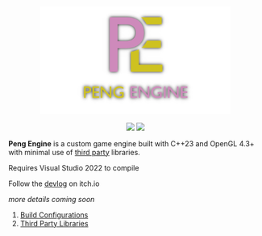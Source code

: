<p align="center">
  <img src=".github/logo.png", style="width:75%">
</p>
<p align="center">
  <img src=https://img.shields.io/github/issues-closed-raw/QFSW/PengEngine.svg?color=51c414>
  <img src=https://img.shields.io/github/issues-raw/QFSW/PengEngine.svg?color=c41414&style=popout>
</p>

**Peng Engine** is a custom game engine built with C++23 and OpenGL 4.3+ with minimal use of [third party](docs/third-party.md) libraries.

Requires Visual Studio 2022 to compile

Follow the [devlog](https://qfsw.itch.io/peng-engine/devlog) on itch.io

_more details coming soon_

1. [Build Configurations](docs/build-configs.md)
2. [Third Party Libraries](docs/third-party.md)